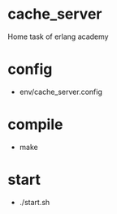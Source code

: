 # cache_server
Home task of erlang academy
# config
* env/cache_server.config
# compile
* make
# start
* ./start.sh
